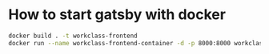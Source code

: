 # How to start gatsby with docker

```bash
docker build . -t workclass-frontend
docker run --name workclass-frontend-container -d -p 8000:8000 workclass-frontend
```
